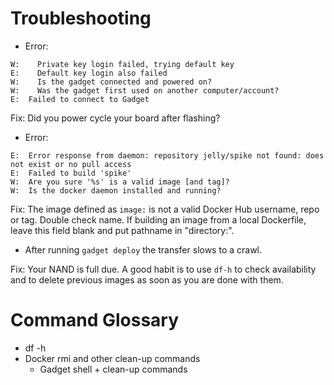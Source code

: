 # Troubleshooting

* Error: 
```
W:    Private key login failed, trying default key
E:    Default key login also failed
W:    Is the gadget connected and powered on?
W:    Was the gadget first used on another computer/account?
E:  Failed to connect to Gadget
```
Fix: Did you power cycle your board after flashing? 

* Error:
```
E:  Error response from daemon: repository jelly/spike not found: does not exist or no pull access
E:  Failed to build 'spike'
W:  Are you sure '%s' is a valid image [and tag]?
W:  Is the docker daemon installed and running?
```

Fix: The image defined as `image:` is not a valid Docker Hub username, repo or tag. Double check name. If building an image from a local Dockerfile, leave this field blank and put pathname in "directory:".

* After running `gadget deploy` the transfer slows to a crawl. 

Fix: Your NAND is full due. A good habit is to use `df-h` to check availability and to delete previous images as soon as you are done with them.

# Command Glossary

* df -h
* Docker rmi and other clean-up commands
	* Gadget shell + clean-up commands
